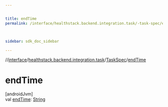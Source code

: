 ```yaml
---


title: endTime
permalink: /interface/healthstack.backend.integration.task/-task-spec/end-time.html



sidebar: sdk_doc_sidebar

---
```



//[interface](/bi_interface.html)/[healthstack.backend.integration.task](../index.html)/[TaskSpec](index.html)/[endTime](end-time.html)



# endTime



[androidJvm]\
val [endTime](end-time.html): [String](https://kotlinlang.org/api/latest/jvm/stdlib/kotlin/-string/index.html)






